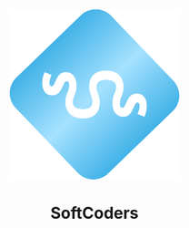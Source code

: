 <h1 align="center">
  <br>
  <img src="images/logos/SC-transparent.png" width="300">
  <br>
  <br>
  SoftCoders
  <br>
</h1>

